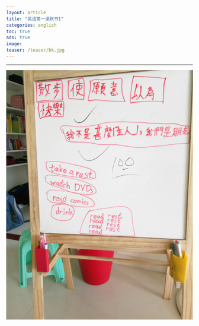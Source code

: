 ```yaml
---
layout: article
title: "英语第一课默书1"
categories: english
toc: true
ads: true
image:
teaser: /teaser/bk.jpg
---
```


---



![df](https://github.com/storage201608/storage/blob/master/chentianqi2016/_posts/english/2016-09-11-20160911082641english.md/IMG_20160911_082411.jpg?raw=true)

